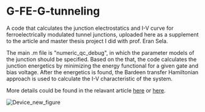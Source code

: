 # G-FE-G-tunneling

A code that calculates the junction electrostatics and I-V curve for ferroelectrically modulated tunnel junctions, uploaded here as a supplement to the article and master thesis project I did with prof. Eran Sela.

The main .m file is "numeric_qc_debug", in which the parameter models of the junction should be specified. 
Based on the that, the code calculates the junction energetics by minimizing the energy functional for a given gate and bias voltage. After the energetics is found, the Bardeen transfer Hamiltonian approach is used to calculate the I-V characteristic of the system.

More details could be found in the relavant article [here](https://doi.org/10.48550/arXiv.2206.13249) or [here](https://journals.aps.org/prb/abstract/10.1103/PhysRevB.106.144110).

![Device_new_figure](https://user-images.githubusercontent.com/109433383/179699030-6a8537bb-0018-41b1-bb3a-c67662c50191.svg)
